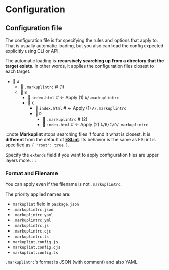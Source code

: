 # Configuration

## Configuration file

The configuration file is for specifying the rules and options that apply to. That is usually automatic loading, but you also can load the config expected explicitly using CLI or API.

The automatic loading is **recursively searching up from a directory that the target exists**. In other words, it applies the configuration files closest to each target.

<file-tree>

- 📂 `A`
  - 📄 `.markuplintrc` # (1)
  - 📂 `B`
    - 📄 `index.html` # <- Apply (1) `A/.markuplintrc`
    - 📂 `C`
      - 📄 `index.html` # <- Apply (1) `A/.markuplintrc`
      - 📂 `D`
        - 📄 `.markuplintrc` # (2)
        - 📄 `index.html` # <- Apply (2) `A/B/C/D/.markuplintrc`

</file-tree>

:::note
**Markuplint** stops searching files if found it what is closest. It is **different** from the default of [**ESLint**](https://eslint.org/docs/latest/user-guide/configuring/configuration-files#cascading-and-hierarchy). Its behavior is the same as ESLint is specified as `{ "root": true }`.

Specify the `extends` field if you want to apply configuration files are upper layers more.
:::

### Format and Filename

You can apply even if the filename is not `.markuplintrc`.

The priority applied names are:

- `markuplint` field in `package.json`
- `.markuplintrc.json`
- `.markuplintrc.yaml`
- `.markuplintrc.yml`
- `.markuplintrc.js`
- `.markuplintrc.cjs`
- `.markuplintrc.ts`
- `markuplint.config.js`
- `markuplint.config.cjs`
- `markuplint.config.ts`

`.markuplintrc`'s format is JSON (with comment) and also YAML.
